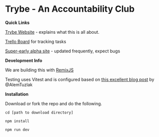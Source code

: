# Trybe - An Accountability Club

**Quick Links**

[Trybe Website](https://www.jointhetrybe.com/) - explains what this is all about.

[Trello Board](https://trello.com/invite/b/PZlzGexh/ATTIa3d3a0baae4f77e6a424fc6e0918eb74513FFA52/trybve) for tracking tasks

[Super-early alpha site](https://trybe-icy-smoke-8833.fly.dev/) - updated frequently, expect bugs


**Development Info**

We are building this with [RemixJS](https://remix.run/)

Testing uses Vitest and is configured based on [this excellent blog post](https://alemtuzlak.hashnode.dev/integration-testing-remix-apps-with-vitest-typescript-docker#heading-setting-up-the-vitest-config) by @AlemTuzlak

**Installation**

Download or fork the repo and do the following.

`cd [path to download directory]`

`npm install`

`npm run dev`